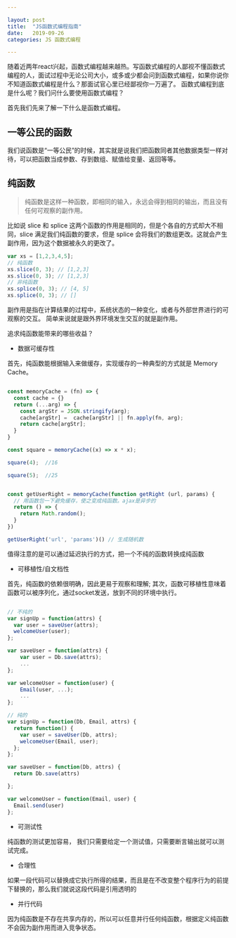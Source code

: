 ```yaml
---

layout: post
title:  "JS函数式编程指南"
date:   2019-09-26
categories: JS 函数式编程

---
```


随着近两年react兴起，函数式编程越来越热。写函数式编程的人鄙视不懂函数式编程的人，面试过程中无论公司大小，或多或少都会问到函数式编程，如果你说你不知道函数式编程是什么？那面试官心里已经鄙视你一万遍了。
函数式编程到底是什么呢？我们问什么要使用函数式编程？

首先我们先来了解一下什么是函数式编程。

## 一等公民的函数
我们说函数是“一等公民”的时候，其实就是说我们把函数同者其他数据类型一样对待，可以把函数当成参数、存到数组、赋值给变量、返回等等。

## 纯函数

> 纯函数是这样一种函数，即相同的输入，永远会得到相同的输出，而且没有任何可观察的副作用。

比如说 slice 和 splice 这两个函数的作用是相同的，但是个各自的方式却大不相同，slice 满足我们纯函数的要求，但是 splice 会将我们的数组更改。这就会产生副作用，因为这个数据被永久的更改了。

```js
var xs = [1,2,3,4,5];
// 纯函数
xs.slice(0, 3); // [1,2,3]
xs.slice(0, 3); // [1,2,3]
// 非纯函数
xs.splice(0, 3); // [4, 5]
xs.splice(0, 3); // []

```

副作用是指在计算结果的过程中，系统状态的一种变化，或者与外部世界进行的可观察的交互。 简单来说就是跟外界环境发生交互的就是副作用。

追求纯函数能带来的哪些收益？

- 数据可缓存性

首先，纯函数能根据输入来做缓存，实现缓存的一种典型的方式就是 Memory Cache。

```js

const memoryCache = (fn) => {
  const cache = {}
  return (...arg) => {
    const argStr = JSON.stringify(arg);
    cache[argStr] =  cache[argStr] || fn.apply(fn, arg);
    return cache[argStr];
  }
}

const square = memoryCache((x) => x * x);

square(4);  //16

square(5);  //25


const getUserRight = memoryCache(function getRight (url, params) {
  // 用函数包一下避免缓存，使之变成纯函数。ajax是异步的
  return () => {
    return Math.random();
  }
})

getUserRight('url', 'params')() // 生成随机数

```

值得注意的是可以通过延迟执行的方式，把一个不纯的函数转换成纯函数

- 可移植性/自文档性

首先，纯函数的依赖很明确，因此更易于观察和理解; 其次，函数可移植性意味着函数可以被序列化，通过socket发送，放到不同的环境中执行。

```js

// 不纯的
var signUp = function(attrs) {
  var user = saveUser(attrs);
  welcomeUser(user);
};

var saveUser = function(attrs) {
    var user = Db.save(attrs);
    ...
};

var welcomeUser = function(user) {
    Email(user, ...);
    ...
};

// 纯的
var signUp = function(Db, Email, attrs) {
  return function() {
    var user = saveUser(Db, attrs);
    welcomeUser(Email, user);
  };
};

var saveUser = function(Db, attrs) {
  return Db.save(attrs)

};

var welcomeUser = function(Email, user) {
  Email.send(user)
};


```

- 可测试性

纯函数的测试更加容易， 我们只需要给定一个测试值，只需要断言输出就可以测试完成。


- 合理性

如果一段代码可以替换成它执行所得的结果，而且是在不改变整个程序行为的前提下替换的，那么我们就说这段代码是引用透明的

- 并行代码

因为纯函数是不存在共享内存的，所以可以任意并行任何纯函数，根据定义纯函数不会因为副作用而进入竞争状态。
